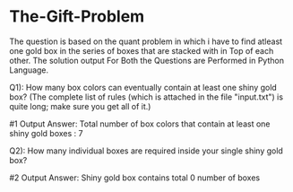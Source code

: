 # The-Gift-Problem

The question is based on the quant problem in which i have to find atleast one gold box in the series of boxes that are stacked with in Top of each other. The solution output For Both the Questions are Performed in Python Language.

Q1): How many box colors can eventually contain at least one shiny gold box? (The complete list of rules (which is attached in the file "input.txt") is quite long; make sure you get all of it.)

#1 Output Answer: Total number of box colors that contain at least one shiny gold boxes : 7

Q2): How many individual boxes are required inside your single shiny gold box?

#2 Output Answer: Shiny gold box contains total 0 number of boxes
